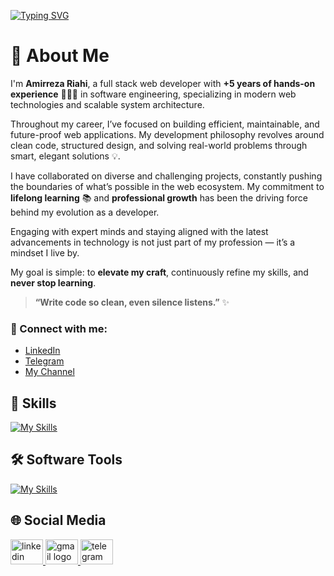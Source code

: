 
<a href="https://git.io/typing-svg"><img src="https://readme-typing-svg.demolab.com?font=Fira+Code&weight=550&pause=1000&color=C3C3C3B1&width=435&separator=%3C&lines=Hi%2C+I+Am+Amir+;" alt="Typing SVG" /></a>



# 💼 About Me

I'm **Amirreza Riahi**, a full stack web developer with **+5 years of hands-on experience** 👨🏻‍💻 in software engineering, specializing in modern web technologies and scalable system architecture.

Throughout my career, I’ve focused on building efficient, maintainable, and future-proof web applications. My development philosophy revolves around clean code, structured design, and solving real-world problems through smart, elegant solutions 💡.

I have collaborated on diverse and challenging projects, constantly pushing the boundaries of what’s possible in the web ecosystem. My commitment to **lifelong learning** 📚 and **professional growth** has been the driving force behind my evolution as a developer.

Engaging with expert minds and staying aligned with the latest advancements in technology is not just part of my profession — it’s a mindset I live by.

My goal is simple: to **elevate my craft**, continuously refine my skills, and **never stop learning**.

> **“Write code so clean, even silence listens.”** ✨

### 📎 Connect with me:
- [LinkedIn](https://www.linkedin.com/in/Amir-reza-Riahi) <br>
- [Telegram](https://t.me/AmirRh2087)<br>
- [My Channel](https://t.me/ProCode0101)<br>

## 🚀 Skills

[![My Skills](https://skillicons.dev/icons?i=react,nextjs,js,ts,tailwind,html,css,laravel,php,mysql,cs,python,git)](https://skillicons.dev)

## 🛠️ Software Tools

[![My Skills](https://skillicons.dev/icons?i=vscode,visualstudio,github,gitlab,vite,postman,vercel,netlify,pycharm,notion)](https://skillicons.dev)

## 🌐 Social Media

<div>
  <a target="_blank" href="https://www.linkedin.com/in/amirreza-riahi-106a51304?utm_source=share&utm_campaign=share_via&utm_content=profile&utm_medium=android_app" target="_blank">
    <img src="https://raw.githubusercontent.com/maurodesouza/profile-readme-generator/master/src/assets/icons/social/linkedin/default.svg" width="52" height="40" alt="linkedin logo" />
  </a>
  <a target="_blank" href="mailto:amirreza.riahi2087@gmail.com">
    <img src="https://raw.githubusercontent.com/maurodesouza/profile-readme-generator/master/src/assets/icons/social/gmail/default.svg" width="52" height="40" alt="gmail logo" />
  </a>
  <a target="_blank" href="https://t.me/AmirRh2087">
    <img src="https://raw.githubusercontent.com/maurodesouza/profile-readme-generator/master/src/assets/icons/social/telegram/default.svg" width="52" height="40" alt="telegram logo" />
  </a>
</div>
